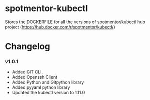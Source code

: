 # spotmentor-kubectl
Stores the DOCKERFILE for all the versions of spotmentor/kubectl hub project (https://hub.docker.com/r/spotmentor/kubectl/)


# Changelog

### v1.0.1

- Added GIT CLI.
- Added Openssh Client
- Added Python and Gitpython library
- Added pyyaml python library
- Updated the kubectl version to 1.11.0
